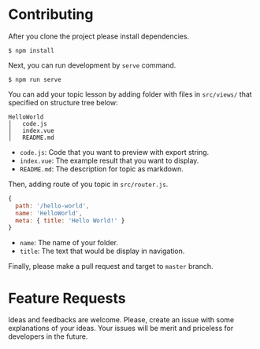# Contributing

After you clone the project please install dependencies.

```
$ npm install
```

Next, you can run development by `serve` command.

```
$ npm run serve
```

You can add your topic lesson by adding folder with files in `src/views/` that specified on structure tree below:

```
HelloWorld
│   code.js
│   index.vue
│   README.md
```

* `code.js`: Code that you want to preview with export string.
* `index.vue`: The example result that you want to display.
* `README.md`: The description for topic as markdown.

Then, adding route of you topic in `src/router.js`.

```javascript
{
  path: '/hello-world',
  name: 'HelloWorld',
  meta: { title: 'Hello World!' }
}
```

* `name`: The name of your folder.
* `title`: The text that would be display in navigation.

Finally, please make a pull request and target to `master` branch.

# Feature Requests

Ideas and feedbacks are welcome. Please, create an issue with some explanations of your ideas. Your issues will be merit and priceless for developers in the future.
